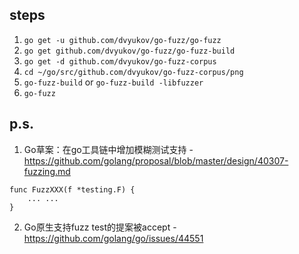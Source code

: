 ## steps

1. `go get -u github.com/dvyukov/go-fuzz/go-fuzz`
2. `go get github.com/dvyukov/go-fuzz/go-fuzz-build`
3. `go get -d github.com/dvyukov/go-fuzz-corpus`
4. `cd ~/go/src/github.com/dvyukov/go-fuzz-corpus/png`
5. `go-fuzz-build` or `go-fuzz-build -libfuzzer`
6. `go-fuzz`

## p.s.

1. Go草案：在go工具链中增加模糊测试支持 - https://github.com/golang/proposal/blob/master/design/40307-fuzzing.md

```
func FuzzXXX(f *testing.F) {
	... ...
}
```

2. Go原生支持fuzz test的提案被accept - https://github.com/golang/go/issues/44551